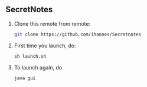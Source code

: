 ## SecretNotes
1. Clone this remote from remote:
    ```bash
    git clone https://github.com/ihannes/Secretnotes
    ```
2. First time you launch, do:
    ```bash
    sh launch.sh
    ```
3. To launch again, do
    ```bash
    java gui
    ```